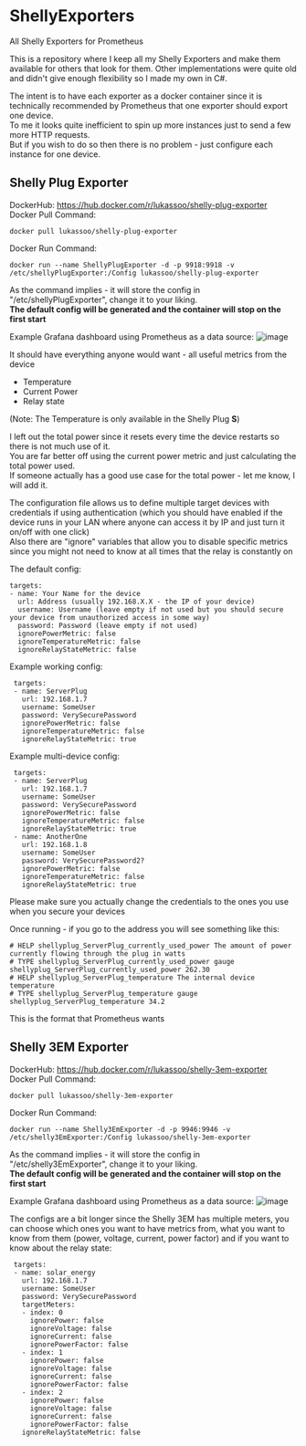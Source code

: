 # ShellyExporters
All Shelly Exporters for Prometheus

This is a repository where I keep all my Shelly Exporters and make them available for others that look for them.
Other implementations were quite old and didn't give enough flexibility so I made my own in C#.

The intent is to have each exporter as a docker container since it is technically recommended by Prometheus that
one exporter should export one device.  
To me it looks quite inefficient to spin up more instances just to send a few more HTTP requests.  
But if you wish to do so then there is no problem - just configure each instance for one device.

## Shelly Plug Exporter
DockerHub: https://hub.docker.com/r/lukassoo/shelly-plug-exporter  
Docker Pull Command:
   
    docker pull lukassoo/shelly-plug-exporter
Docker Run Command:

    docker run --name ShellyPlugExporter -d -p 9918:9918 -v /etc/shellyPlugExporter:/Config lukassoo/shelly-plug-exporter
As the command implies - it will store the config in "/etc/shellyPlugExporter", change it to your liking.  
**The default config will be generated and the container will stop on the first start**

Example Grafana dashboard using Prometheus as a data source:
![image](https://user-images.githubusercontent.com/10761509/204153225-c67c817c-270b-4cf0-999d-8b0eb2b59d17.png)

It should have everything anyone would want - all useful metrics from the device
* Temperature
* Current Power
* Relay state

(Note: The Temperature is only available in the Shelly Plug **S**)

I left out the total power since it resets every time the device restarts so there is not much use of it.  
You are far better off using the current power metric and just calculating the total power used.  
If someone actually has a good use case for the total power - let me know, I will add it.

The configuration file allows us to define multiple target devices with credentials if using authentication (which you should have enabled
if the device runs in your LAN where anyone can access it by IP and just turn it on/off with one click)  
Also there are "ignore" variables that allow you to disable specific metrics since you might not need to know at all times that the relay is constantly on

The default config:

    targets:
    - name: Your Name for the device
      url: Address (usually 192.168.X.X - the IP of your device)
      username: Username (leave empty if not used but you should secure your device from unauthorized access in some way)
      password: Password (leave empty if not used)
      ignorePowerMetric: false
      ignoreTemperatureMetric: false
      ignoreRelayStateMetric: false
     
Example working config:

     targets:
     - name: ServerPlug
       url: 192.168.1.7
       username: SomeUser
       password: VerySecurePassword
       ignorePowerMetric: false
       ignoreTemperatureMetric: false
       ignoreRelayStateMetric: true

Example multi-device config:

     targets:
     - name: ServerPlug
       url: 192.168.1.7
       username: SomeUser
       password: VerySecurePassword
       ignorePowerMetric: false
       ignoreTemperatureMetric: false
       ignoreRelayStateMetric: true
     - name: AnotherOne
       url: 192.168.1.8
       username: SomeUser
       password: VerySecurePassword2?
       ignorePowerMetric: false
       ignoreTemperatureMetric: false
       ignoreRelayStateMetric: true
       
Please make sure you actually change the credentials to the ones you use when you secure your devices

Once running - if you go to the address you will see something like this:

    # HELP shellyplug_ServerPlug_currently_used_power The amount of power currently flowing through the plug in watts
    # TYPE shellyplug_ServerPlug_currently_used_power gauge
    shellyplug_ServerPlug_currently_used_power 262.30
    # HELP shellyplug_ServerPlug_temperature The internal device temperature
    # TYPE shellyplug_ServerPlug_temperature gauge
    shellyplug_ServerPlug_temperature 34.2
This is the format that Prometheus wants

## Shelly 3EM Exporter
DockerHub: https://hub.docker.com/r/lukassoo/shelly-3em-exporter  
Docker Pull Command:
   
    docker pull lukassoo/shelly-3em-exporter
Docker Run Command:

    docker run --name Shelly3EmExporter -d -p 9946:9946 -v /etc/shelly3EmExporter:/Config lukassoo/shelly-3em-exporter
As the command implies - it will store the config in "/etc/shelly3EmExporter", change it to your liking.  
**The default config will be generated and the container will stop on the first start**

Example Grafana dashboard using Prometheus as a data source:
![image](https://user-images.githubusercontent.com/10761509/204153510-fabbe4a7-2cea-4ffa-afaf-b48292675117.png)

The configs are a bit longer since the Shelly 3EM has multiple meters, you can choose which ones you want to have metrics from, what you want to know from them (power, voltage, current, power factor) and if you want to know about the relay state:

     targets:
     - name: solar_energy
       url: 192.168.1.7
       username: SomeUser
       password: VerySecurePassword
       targetMeters:
       - index: 0
         ignorePower: false
         ignoreVoltage: false
         ignoreCurrent: false
         ignorePowerFactor: false
       - index: 1
         ignorePower: false
         ignoreVoltage: false
         ignoreCurrent: false
         ignorePowerFactor: false
       - index: 2
         ignorePower: false
         ignoreVoltage: false
         ignoreCurrent: false
         ignorePowerFactor: false
       ignoreRelayStateMetric: false

